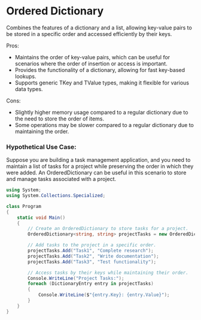 # Ordered Dictionary 

Combines the features of a dictionary and a list, allowing key-value pairs to be stored in a specific order and accessed efficiently by their keys. 

Pros:
 * Maintains the order of key-value pairs, which can be useful for scenarios where the order of insertion or access is important.
 * Provides the functionality of a dictionary, allowing for fast key-based lookups.
 * Supports generic TKey and TValue types, making it flexible for various data types.

Cons:
 * Slightly higher memory usage compared to a regular dictionary due to the need to store the order of items.
 * Some operations may be slower compared to a regular dictionary due to maintaining the order.

### Hypothetical Use Case:
Suppose you are building a task management application, and you need to maintain a list of tasks for a project while preserving the order in which they were added. An OrderedDictionary can be useful in this scenario to store and manage tasks associated with a project.
```cs
using System;
using System.Collections.Specialized;

class Program
{
    static void Main()
    {
        // Create an OrderedDictionary to store tasks for a project.
        OrderedDictionary<string, string> projectTasks = new OrderedDictionary<string, string>();

        // Add tasks to the project in a specific order.
        projectTasks.Add("Task1", "Complete research");
        projectTasks.Add("Task2", "Write documentation");
        projectTasks.Add("Task3", "Test functionality");

        // Access tasks by their keys while maintaining their order.
        Console.WriteLine("Project Tasks:");
        foreach (DictionaryEntry entry in projectTasks)
        {
            Console.WriteLine($"{entry.Key}: {entry.Value}");
        }
    }
}
```